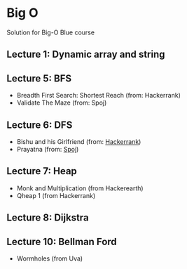 # Big O

Solution for Big-O Blue course

## Lecture 1: Dynamic array and string

## Lecture 5: BFS

- Breadth First Search: Shortest Reach (from: Hackerrank)
- Validate The Maze (from: Spoj)

## Lecture 6: DFS

- Bishu and his Girlfriend (from: [Hackerrank](https://assessment.hackerearth.com/challenges/college/nits-local-10/algorithm/84888e824aa04fc793c3beefca02b5a7/))
- Prayatna (from: [Spoj](https://vn.spoj.com/problems/CAM5/))

## Lecture 7: Heap
- Monk and Multiplication (from Hackerearth)
- Qheap 1 (from Hackerrank) 

## Lecture 8: Dijkstra

## Lecture 10: Bellman Ford
- Wormholes (from Uva)
